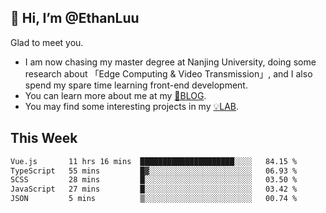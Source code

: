## 👋 Hi, I’m @EthanLuu

Glad to meet you.

- I am now chasing my master degree at Nanjing University, doing some research about 「Edge Computing & Video Transmission」, and I also spend my spare time learning front-end development.
- You can learn more about me at my [📝BLOG](https://blog.ethanloo.cn).
- You may find some interesting projects in my [💡LAB](https://lab.ethanloo.cn).

## This Week
<!--START_SECTION:waka-->

```txt
Vue.js       11 hrs 16 mins  █████████████████████░░░░   84.15 %
TypeScript   55 mins         █▓░░░░░░░░░░░░░░░░░░░░░░░   06.93 %
SCSS         28 mins         █░░░░░░░░░░░░░░░░░░░░░░░░   03.50 %
JavaScript   27 mins         █░░░░░░░░░░░░░░░░░░░░░░░░   03.42 %
JSON         5 mins          ▒░░░░░░░░░░░░░░░░░░░░░░░░   00.74 %
```

<!--END_SECTION:waka-->
